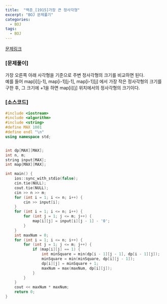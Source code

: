 ```yaml
---
title:  "백준_[1915]가장 큰 정사각형"
excerpt: "BOJ 문제풀기"
categories:
  - BOJ
tags:
  - BOJ
---
```

[문제링크](https://www.acmicpc.net/problem/1915)
### [문제풀이]
가장 오른쪽 아래 사각형을 기준으로 주변 정사각형의 크기를 비교하면 된다.  
예를 들어 map[i][j-1], map[i-1][j-1], map[i-1][j] 에서 가장 작은 정사각형의 크기를 구한 후, 그 크기에 +1을 하면 map[i][j] 위치에서의 정사각형의 크기이다.
### [소스코드]
~~~cpp
#include <iostream>
#include <algorithm>
#include <string>
#define MAX 1001
#define endl "\n"
using namespace std;


int dp[MAX][MAX];
int n, m;
string input[MAX];
int map[MAX][MAX];

int main() {
	ios::sync_with_stdio(false);
	cin.tie(NULL);
	cout.tie(NULL);
	cin >> n >> m;
	for (int i = 1; i <= n; i++) {
		cin >> input[i];
	}
	for (int i = 1; i <= n; i++) {
		for (int j = 1; j <= m; j++) {
			map[i][j] = input[i][j - 1] - '0';
		}
	}
	int maxNum = 0;
	for (int i = 1; i <= n; i++) {
		for (int j = 1; j <= m; j++) {
			if (map[i][j] == 1) {
				int minSquare = min(dp[i - 1][j - 1], dp[i - 1][j]);
				minSquare = min(minSquare, dp[i][j - 1]);
				dp[i][j] = minSquare + 1;
				maxNum = max(maxNum, dp[i][j]);
			}
		}
	}
	cout << maxNum * maxNum;
	return 0;
}

~~~
